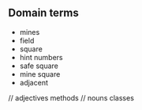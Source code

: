 ## Domain terms
- mines
- field
- square
- hint numbers
- safe square
- mine square
- adjacent

// adjectives methods
// nouns classes